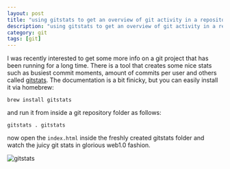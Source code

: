 ```yaml
---
layout: post
title: "using gitstats to get an overview of git activity in a repository"
description: "using gitstats to get an overview of git activity in a repository"
category: git
tags: [git]
---
```



I was recently interested to get some more info on a git project that has been running for a long time. There is a tool that creates some nice stats such as busiest commit moments, amount of commits per user and others called [gitstats](http://gitstats.sourceforge.net/). The documentation is a bit finicky, but you can easily install it via homebrew:

`brew install gitstats`

and run it from inside a git repository folder as follows:

`gitstats . gitstats`

now open the `index.html` inside the freshly created gitstats folder and watch the juicy git stats in glorious web1.0 fashion.

![gitstats](http://softwarepassion.s3.amazonaws.com/wp-content/uploads/gitstats_authors.png)
